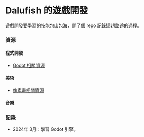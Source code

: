 # Dalufish 的遊戲開發

遊戲開發要學習的技能包山包海，開了個 repo 記錄這趟路途的過程。

### 資源

#### 程式開發

- [Godot 相關資源](https://github.com/Dalufishe/godot-resources)

#### 美術

- [像素畫相關資源](https://github.com/Dalufishe/pixel-art-resources)

#### 音樂

### 記錄

- 2024年 3月 : 學習 Godot 引擎。
